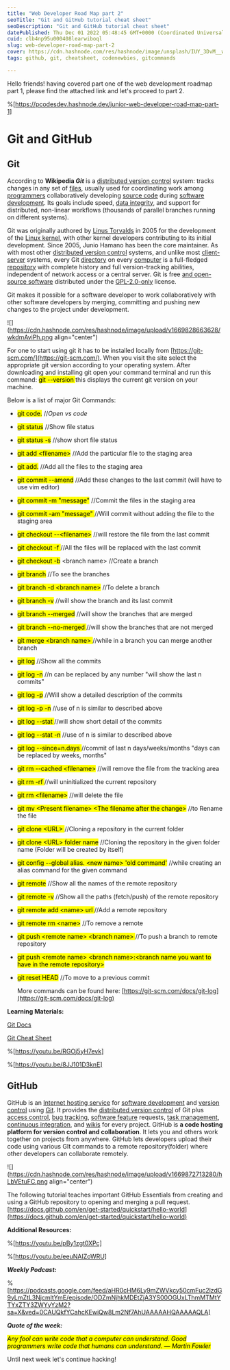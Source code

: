 ```yaml
---
title: "Web Developer Road Map part 2"
seoTitle: "Git and GitHub tutorial cheat sheet"
seoDescription: "Git and GitHub tutorial cheat sheet"
datePublished: Thu Dec 01 2022 05:48:45 GMT+0000 (Coordinated Universal Time)
cuid: clb4np95u000408learwiboql
slug: web-developer-road-map-part-2
cover: https://cdn.hashnode.com/res/hashnode/image/unsplash/IUY_3DvM__w/upload/v1669827912455/mkw52-8KWj.jpeg
tags: github, git, cheatsheet, codenewbies, gitcommands

---
```


Hello friends! having covered part one of the web development roadmap part 1, please find the attached link and let's proceed to part 2.

%[https://pcodesdev.hashnode.dev/junior-web-developer-road-map-part-1] 

# Git and GitHub

## Git

According to **Wikipedia *Git*** is a [distributed version control](https://en.wikipedia.org/wiki/Distributed_version_control) system: tracks changes in any set of [files](https://en.wikipedia.org/wiki/Computer_file), usually used for coordinating work among [programmers](https://en.wikipedia.org/wiki/Programmer) collaboratively developing [source code](https://en.wikipedia.org/wiki/Source_code) during [software development](https://en.wikipedia.org/wiki/Software_development). Its goals include speed, [data integrity](https://en.wikipedia.org/wiki/Data_integrity), and support for distributed, non-linear workflows (thousands of parallel branches running on different systems).

Git was originally authored by [Linus Torvalds](https://en.wikipedia.org/wiki/Linus_Torvalds) in 2005 for the development of the [Linux kernel](https://en.wikipedia.org/wiki/Linux_kernel), with other kernel developers contributing to its initial development. Since 2005, Junio Hamano has been the core maintainer. As with most other [distributed version control](https://en.wikipedia.org/wiki/Distributed_version_control) systems, and unlike most [client-server](https://en.wikipedia.org/wiki/Client%E2%80%93server) systems, every Git [directory](https://en.wikipedia.org/wiki/Directory_(computing)) on every [computer](https://en.wikipedia.org/wiki/Node_(networking)) is a full-fledged [repository](https://en.wikipedia.org/wiki/Repository_(version_control)) with complete history and full version-tracking abilities, independent of network access or a central server. Git is free [and open-source software](https://en.wikipedia.org/wiki/Free_and_open-source_software) distributed under the [GPL-2.0-only](https://en.wikipedia.org/wiki/GNU_General_Public_License) license.

Git makes it possible for a software developer to work collaboratively with other software developers by merging, committing and pushing new changes to the project under development.

![](https://cdn.hashnode.com/res/hashnode/image/upload/v1669828663628/wkdmAviPh.png align="center")

For one to start using git it has to be installed locally from [https://git-scm.com/](https://git-scm.com/). When you visit the site select the appropriate git version according to your operating system. After downloading and installing git open your command terminal and run this command: <mark>git --version </mark> this displays the current git version on your machine.

Below is a list of major Git Commands:

*   <mark>git code.</mark> //*Open vs code*
    
*   <mark>git status</mark> //Show file status
    
*   <mark>git status -s</mark> //show short file status
    
*   <mark>git add &lt;filename&gt;</mark> //Add the particular file to the staging area
    
*   <mark>git add.</mark> //Add all the files to the staging area
    
*   <mark>git commit --amend</mark> //Add these changes to the last commit (will have to use vim editor)
    
*   <mark>git commit -m "message"</mark> //Commit the files in the staging area
    
*   <mark>git commit -am "message" </mark> //Will commit without adding the file to the staging area
    
*   <mark>git checkout --&lt;filename&gt;</mark> //will restore the file from the last commit
    
*   <mark>git checkout -f </mark> //All the files will be replaced with the last commit
    
*   <mark>git checkout -b</mark> &lt;branch name&gt; //Create a branch
    
*   <mark>git branch</mark> //To see the branches
    
*   <mark>git branch -d &lt;branch name&gt;</mark> //To delete a branch
    
*   <mark>git branch -v</mark> //will show the branch and its last commit
    
*   <mark>git branch --merged</mark> //will show the branches that are merged
    
*   <mark>git branch --no-merged </mark> //will show the branches that are not merged
    
*   <mark>git merge &lt;branch name&gt; </mark> //while in a branch you can merge another branch
    
*   <mark>git log</mark> //Show all the commits
    
*   <mark>git log -n</mark> //n can be replaced by any number "will show the last n commits"
    
*   <mark>git log -p</mark> //Will show a detailed description of the commits
    
*   <mark>git log -p -n</mark> //use of n is similar to described above
    
*   <mark>git log --stat </mark> //will show short detail of the commits
    
*   <mark>git log --stat -n</mark> //use of n is similar to described above
    
*   <mark>git log --since=n.days </mark> //commit of last n days/weeks/months "days can be replaced by weeks, months"
    
*   <mark>git rm --cached &lt;filename&gt;</mark> //will remove the file from the tracking area
    
*   <mark>git rm -rf </mark> //will uninitialized the current repository
    
*   <mark>git rm &lt;filename&gt;</mark> //will delete the file
    
*   <mark>git mv &lt;Present filename&gt; &lt;The filename after the change&gt;</mark> //to Rename the file
    
*   <mark>git clone &lt;URL&gt; </mark> //Cloning a repository in the current folder
    
*   <mark>git clone &lt;URL&gt; folder name</mark> //Cloning the repository in the given folder name (Folder will be created by itself)
    
*   <mark>git config --global alias. &lt;new name&gt; 'old command'</mark> //while creating an alias command for the given command
    
*   <mark>git remote</mark> //Show all the names of the remote repository
    
*   <mark>git remote -v</mark> //Show all the paths (fetch/push) of the remote repository
    
*   <mark>git remote add &lt;name&gt; url </mark> //Add a remote repository
    
*   <mark>git remote rm &lt;name&gt;</mark> //To remove a remote
    
*   <mark>git push &lt;remote name&gt; &lt;branch name&gt; </mark> //To push a branch to remote repository
    
*   <mark>git push &lt;remote name&gt; &lt;branch name&gt;:&lt;branch name you want to have in the remote repository&gt;</mark>
    
*   <mark>git reset HEAD</mark> //To move to a previous commit
    
    More commands can be found here: [https://git-scm.com/docs/git-log](https://git-scm.com/docs/git-log)
    

**Learning Materials:**

[Git Docs](https://git-scm.com/doc)

[Git Cheat Sheet](https://education.github.com/git-cheat-sheet-education.pdf)

%[https://youtu.be/RGOj5yH7evk] 

%[https://youtu.be/8JJ101D3knE] 

## GitHub

GitHub is an [Internet hosting service](https://en.wikipedia.org/wiki/Internet_hosting_service) for [software development](https://en.wikipedia.org/wiki/Software_development) and [version control](https://en.wikipedia.org/wiki/Version_control) using [Git](https://en.wikipedia.org/wiki/Git). It provides the [distributed version control](https://en.wikipedia.org/wiki/Distributed_version_control) of Git plus [access control](https://en.wikipedia.org/wiki/Access_control), [bug tracking](https://en.wikipedia.org/wiki/Bug_tracking_system), [software feature](https://en.wikipedia.org/wiki/Software_feature) requests, [task management](https://en.wikipedia.org/wiki/Task_management), [continuous integration](https://en.wikipedia.org/wiki/Continuous_integration), and [wikis](https://en.wikipedia.org/wiki/Wiki) for every project. GitHub is **a code hosting platform for version control and collaboration**. It lets you and others work together on projects from anywhere. GitHub lets developers upload their code using various GIt commands to a remote repository(folder) where other developers can collaborate remotely.

![](https://cdn.hashnode.com/res/hashnode/image/upload/v1669872713280/hLbVEtuFC.png align="center")

The following tutorial teaches important GitHub Essentials from creating and using a GitHub repository to opening and merging a pull request. [https://docs.github.com/en/get-started/quickstart/hello-world](https://docs.github.com/en/get-started/quickstart/hello-world)

**Additional Resources:**

%[https://youtu.be/pBy1zgt0XPc] 

%[https://youtu.be/eeuNAIZoWRU] 

***Weekly Podcast:***

%[https://podcasts.google.com/feed/aHR0cHM6Ly9mZWVkcy50cmFuc2lzdG9yLmZtL3NjcmltYmE/episode/ODZmNjhkMDEtZjA3YS00OGUxLThmMTMtYTYxZTY3ZWYyYzM2?sa=X&ved=0CAUQkfYCahcKEwiQw8Lm2Nf7AhUAAAAAHQAAAAAQLA] 

***Quote of the week:***

*<mark>Any fool can write code that a computer can understand. Good programmers write code that humans can understand. ― Martin Fowler</mark>*

Until next week let's continue hacking!